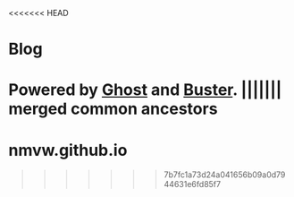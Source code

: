 <<<<<<< HEAD
# Blog
Powered by [Ghost](http://ghost.org) and [Buster](https://github.com/axitkhurana/buster/).
||||||| merged common ancestors
=======
# nmvw.github.io
>>>>>>> 7b7fc1a73d24a041656b09a0d7944631e6fd85f7

